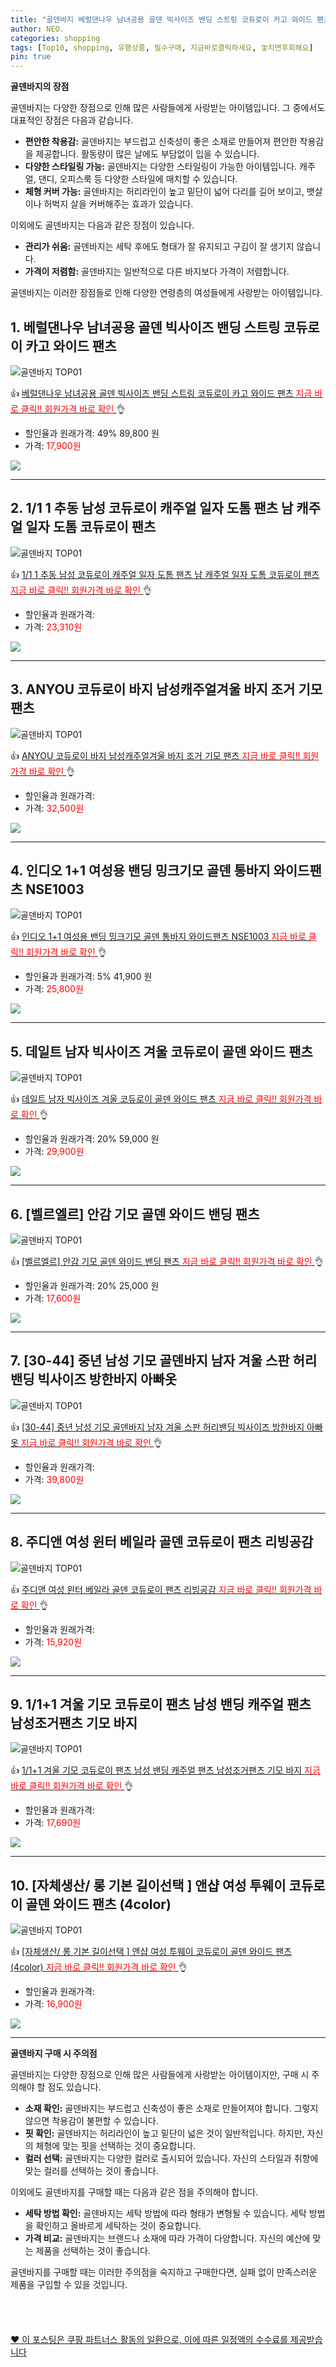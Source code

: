 ```yaml
---
title: "골덴바지 베럴댄나우 남녀공용 골덴 빅사이즈 밴딩 스트링 코듀로이 카고 와이드 팬츠 필수 필요 추천 제품 비교 최저 가격 비교 장점 구매 후기 구매평"
author: NEO.
categories: shopping
tags: [Top10, shopping, 유행상품, 필수구매, 지금바로클릭하세요, 놓치면후회해요]
pin: true
---
```

**골덴바지의 장점**

골덴바지는 다양한 장점으로 인해 많은 사람들에게 사랑받는 아이템입니다. 그 중에서도 대표적인 장점은 다음과 같습니다.

* **편안한 착용감:** 골덴바지는 부드럽고 신축성이 좋은 소재로 만들어져 편안한 착용감을 제공합니다. 활동량이 많은 날에도 부담없이 입을 수 있습니다.
* **다양한 스타일링 가능:** 골덴바지는 다양한 스타일링이 가능한 아이템입니다. 캐주얼, 댄디, 오피스룩 등 다양한 스타일에 매치할 수 있습니다.
* **체형 커버 가능:** 골덴바지는 허리라인이 높고 밑단이 넓어 다리를 길어 보이고, 뱃살이나 허벅지 살을 커버해주는 효과가 있습니다.

이외에도 골덴바지는 다음과 같은 장점이 있습니다.

* **관리가 쉬움:** 골덴바지는 세탁 후에도 형태가 잘 유지되고 구김이 잘 생기지 않습니다.
* **가격이 저렴함:** 골덴바지는 일반적으로 다른 바지보다 가격이 저렴합니다.

골덴바지는 이러한 장점들로 인해 다양한 연령층의 여성들에게 사랑받는 아이템입니다.

   

## 1. 베럴댄나우 남녀공용 골덴 빅사이즈 밴딩 스트링 코듀로이 카고 와이드 팬츠

![골덴바지 TOP01](https://thumbnail8.coupangcdn.com/thumbnails/remote/490x490ex/image/vendor_inventory/25ae/fe05ae69f762dc8472c34d9d2f6ca26615b381a882474df6b914e08250c6.jpg)


👍 [베럴댄나우 남녀공용 골덴 빅사이즈 밴딩 스트링 코듀로이 카고 와이드 팬츠 <font color=red> 지금 바로 클릭!! 회원가격 바로 확인 </font> ](https://link.coupang.com/re/AFFSDP?lptag=AF3617701&subid=GithubCoopas&pageKey=7641943267&traceid=V0-153&itemId=20308381644&vendorItemId=87394171417) 👌 


- 할인율과 원래가격: 49%  89,800   원
- 가격: <span style='color:red'>17,900원</span>

[![](/discount_price.png)](https://link.coupang.com/re/AFFSDP?lptag=AF3617701&subid=GithubCoopas&pageKey=7641943267&traceid=V0-153&itemId=20308381644&vendorItemId=87394171417)

---


   

## 2. 1/1 1 추동 남성 코듀로이 캐주얼 일자 도톰 팬츠 남 캐주얼 일자 도톰 코듀로이 팬츠

![골덴바지 TOP01](https://thumbnail10.coupangcdn.com/thumbnails/remote/490x490ex/image/vendor_inventory/a848/cc9a22abc1402d3719c55948d21a8980fdb0fe9493d6e0f6c68dff94e0a2.jpg)


👍 [1/1 1 추동 남성 코듀로이 캐주얼 일자 도톰 팬츠 남 캐주얼 일자 도톰 코듀로이 팬츠 <font color=red> 지금 바로 클릭!! 회원가격 바로 확인 </font> ](https://link.coupang.com/re/AFFSDP?lptag=AF3617701&subid=GithubCoopas&pageKey=7598702296&traceid=V0-153&itemId=20095807165&vendorItemId=87191084938) 👌 


- 할인율과 원래가격: 
- 가격: <span style='color:red'>23,310원</span>

[![](/discount_price.png)](https://link.coupang.com/re/AFFSDP?lptag=AF3617701&subid=GithubCoopas&pageKey=7598702296&traceid=V0-153&itemId=20095807165&vendorItemId=87191084938)

---


   

## 3. ANYOU 코듀로이 바지 남성캐주얼겨울 바지 조거 기모 팬츠

![골덴바지 TOP01](https://thumbnail10.coupangcdn.com/thumbnails/remote/490x490ex/image/vendor_inventory/8204/fb5acca3085f6e09ddd6a375ed3d5a57d83deaa7b37034c547c0c4357a50.jpg)


👍 [ANYOU 코듀로이 바지 남성캐주얼겨울 바지 조거 기모 팬츠 <font color=red> 지금 바로 클릭!! 회원가격 바로 확인 </font> ](https://link.coupang.com/re/AFFSDP?lptag=AF3617701&subid=GithubCoopas&pageKey=7696505781&traceid=V0-153&itemId=20595040806&vendorItemId=87669816612) 👌 


- 할인율과 원래가격: 
- 가격: <span style='color:red'>32,500원</span>

[![](/discount_price.png)](https://link.coupang.com/re/AFFSDP?lptag=AF3617701&subid=GithubCoopas&pageKey=7696505781&traceid=V0-153&itemId=20595040806&vendorItemId=87669816612)

---


   

## 4. 인디오 1+1 여성용 밴딩 밍크기모 골덴 통바지 와이드팬츠 NSE1003

![골덴바지 TOP01](https://thumbnail10.coupangcdn.com/thumbnails/remote/490x490ex/image/vendor_inventory/0842/5c00f0463052f7e518ca30b78f39114f769069e6719a5174ae06ae71df38.jpg)


👍 [인디오 1+1 여성용 밴딩 밍크기모 골덴 통바지 와이드팬츠 NSE1003 <font color=red> 지금 바로 클릭!! 회원가격 바로 확인 </font> ](https://link.coupang.com/re/AFFSDP?lptag=AF3617701&subid=GithubCoopas&pageKey=7647178364&traceid=V0-153&itemId=20337321914&vendorItemId=87436915771) 👌 


- 할인율과 원래가격: 5%  41,900   원
- 가격: <span style='color:red'>25,800원</span>

[![](/discount_price.png)](https://link.coupang.com/re/AFFSDP?lptag=AF3617701&subid=GithubCoopas&pageKey=7647178364&traceid=V0-153&itemId=20337321914&vendorItemId=87436915771)

---


   

## 5. 데일트 남자 빅사이즈 겨울 코듀로이 골덴 와이드 팬츠

![골덴바지 TOP01](https://thumbnail6.coupangcdn.com/thumbnails/remote/490x490ex/image/vendor_inventory/3f4f/9375b31c71aad2d79f73c2bd63e466cb555b6597b3f6d530d6541c44cb67.jpg)


👍 [데일트 남자 빅사이즈 겨울 코듀로이 골덴 와이드 팬츠 <font color=red> 지금 바로 클릭!! 회원가격 바로 확인 </font> ](https://link.coupang.com/re/AFFSDP?lptag=AF3617701&subid=GithubCoopas&pageKey=6866334772&traceid=V0-153&itemId=16412476101&vendorItemId=83603480187) 👌 


- 할인율과 원래가격: 20%  59,000   원
- 가격: <span style='color:red'>29,900원</span>

[![](/discount_price.png)](https://link.coupang.com/re/AFFSDP?lptag=AF3617701&subid=GithubCoopas&pageKey=6866334772&traceid=V0-153&itemId=16412476101&vendorItemId=83603480187)

---


   

## 6. [벨르엘르] 안감 기모 골덴 와이드 밴딩 팬츠

![골덴바지 TOP01](https://thumbnail8.coupangcdn.com/thumbnails/remote/490x490ex/image/vendor_inventory/3cac/ae356e52e9f5ee394b77849c6c3c4a6248f8100632324317363318765b36.jpg)


👍 [[벨르엘르] 안감 기모 골덴 와이드 밴딩 팬츠 <font color=red> 지금 바로 클릭!! 회원가격 바로 확인 </font> ](https://link.coupang.com/re/AFFSDP?lptag=AF3617701&subid=GithubCoopas&pageKey=7608545530&traceid=V0-153&itemId=20144973991&vendorItemId=87238231647) 👌 


- 할인율과 원래가격: 20%  25,000   원
- 가격: <span style='color:red'>17,600원</span>

[![](/discount_price.png)](https://link.coupang.com/re/AFFSDP?lptag=AF3617701&subid=GithubCoopas&pageKey=7608545530&traceid=V0-153&itemId=20144973991&vendorItemId=87238231647)

---


   

## 7. [30-44] 중년 남성 기모 골덴바지 남자 겨울 스판 허리밴딩 빅사이즈 방한바지 아빠옷

![골덴바지 TOP01](https://thumbnail7.coupangcdn.com/thumbnails/remote/490x490ex/image/vendor_inventory/ebc2/4b2e362f7fb4fef6a5ba0ae90aeb6efffa3754dea69b441544c83098220c.jpg)


👍 [[30-44] 중년 남성 기모 골덴바지 남자 겨울 스판 허리밴딩 빅사이즈 방한바지 아빠옷 <font color=red> 지금 바로 클릭!! 회원가격 바로 확인 </font> ](https://link.coupang.com/re/AFFSDP?lptag=AF3617701&subid=GithubCoopas&pageKey=2375033132&traceid=V0-153&itemId=4137662090&vendorItemId=72121572470) 👌 


- 할인율과 원래가격: 
- 가격: <span style='color:red'>39,800원</span>

[![](/discount_price.png)](https://link.coupang.com/re/AFFSDP?lptag=AF3617701&subid=GithubCoopas&pageKey=2375033132&traceid=V0-153&itemId=4137662090&vendorItemId=72121572470)

---


   

## 8. 주디앤 여성 윈터 베일라 골덴 코듀로이 팬츠 리빙공감

![골덴바지 TOP01](https://thumbnail10.coupangcdn.com/thumbnails/remote/490x490ex/image/vendor_inventory/e329/2096c3f6565002dbeb58986e63770f5acd7d73a5296938a51060ac7aff4d.jpg)


👍 [주디앤 여성 윈터 베일라 골덴 코듀로이 팬츠 리빙공감 <font color=red> 지금 바로 클릭!! 회원가격 바로 확인 </font> ](https://link.coupang.com/re/AFFSDP?lptag=AF3617701&subid=GithubCoopas&pageKey=6197315353&traceid=V0-153&itemId=12273983038&vendorItemId=79949263343) 👌 


- 할인율과 원래가격: 
- 가격: <span style='color:red'>15,920원</span>

[![](/discount_price.png)](https://link.coupang.com/re/AFFSDP?lptag=AF3617701&subid=GithubCoopas&pageKey=6197315353&traceid=V0-153&itemId=12273983038&vendorItemId=79949263343)

---


   

## 9. 1/1+1 겨울 기모 코듀로이 팬츠 남성 밴딩 캐주얼 팬츠 남성조거팬츠 기모 바지

![골덴바지 TOP01](https://thumbnail6.coupangcdn.com/thumbnails/remote/490x490ex/image/vendor_inventory/131c/9ddc363f2e4e25798368aed9ff94f52fd23346e5fa66415bd99c2a4661d2.jpg)


👍 [1/1+1 겨울 기모 코듀로이 팬츠 남성 밴딩 캐주얼 팬츠 남성조거팬츠 기모 바지 <font color=red> 지금 바로 클릭!! 회원가격 바로 확인 </font> ](https://link.coupang.com/re/AFFSDP?lptag=AF3617701&subid=GithubCoopas&pageKey=7741199848&traceid=V0-153&itemId=20827665071&vendorItemId=87895823285) 👌 


- 할인율과 원래가격: 
- 가격: <span style='color:red'>17,690원</span>

[![](/discount_price.png)](https://link.coupang.com/re/AFFSDP?lptag=AF3617701&subid=GithubCoopas&pageKey=7741199848&traceid=V0-153&itemId=20827665071&vendorItemId=87895823285)

---


   

## 10. [자체생산/ 롱 기본 길이선택 ] 앤샵 여성 투웨이 코듀로이 골덴 와이드 팬츠 (4color)

![골덴바지 TOP01](https://thumbnail8.coupangcdn.com/thumbnails/remote/490x490ex/image/vendor_inventory/4685/1dd2c94b3506db591b89e92c301a199f73abf51edbaae5709c4b6c0126ff.jpg)


👍 [[자체생산/ 롱 기본 길이선택 ] 앤샵 여성 투웨이 코듀로이 골덴 와이드 팬츠 (4color) <font color=red> 지금 바로 클릭!! 회원가격 바로 확인 </font> ](https://link.coupang.com/re/AFFSDP?lptag=AF3617701&subid=GithubCoopas&pageKey=7578508273&traceid=V0-153&itemId=20000937370&vendorItemId=87098055725) 👌 


- 할인율과 원래가격: 
- 가격: <span style='color:red'>16,900원</span>

[![](/discount_price.png)](https://link.coupang.com/re/AFFSDP?lptag=AF3617701&subid=GithubCoopas&pageKey=7578508273&traceid=V0-153&itemId=20000937370&vendorItemId=87098055725)

---
**골덴바지 구매 시 주의점**

골덴바지는 다양한 장점으로 인해 많은 사람들에게 사랑받는 아이템이지만, 구매 시 주의해야 할 점도 있습니다.

* **소재 확인:** 골덴바지는 부드럽고 신축성이 좋은 소재로 만들어져야 합니다. 그렇지 않으면 착용감이 불편할 수 있습니다.
* **핏 확인:** 골덴바지는 허리라인이 높고 밑단이 넓은 것이 일반적입니다. 하지만, 자신의 체형에 맞는 핏을 선택하는 것이 중요합니다.
* **컬러 선택:** 골덴바지는 다양한 컬러로 출시되어 있습니다. 자신의 스타일과 취향에 맞는 컬러를 선택하는 것이 좋습니다.

이외에도 골덴바지를 구매할 때는 다음과 같은 점을 주의해야 합니다.

* **세탁 방법 확인:** 골덴바지는 세탁 방법에 따라 형태가 변형될 수 있습니다. 세탁 방법을 확인하고 올바르게 세탁하는 것이 중요합니다.
* **가격 비교:** 골덴바지는 브랜드나 소재에 따라 가격이 다양합니다. 자신의 예산에 맞는 제품을 선택하는 것이 좋습니다.

골덴바지를 구매할 때는 이러한 주의점을 숙지하고 구매한다면, 실패 없이 만족스러운 제품을 구입할 수 있을 것입니다.<br><br><br><br><br> [ ❤  이 포스팅은 쿠팡 파트너스 활동의 일환으로, 이에 따른 일정액의 수수료를 제공받습니다](https://link.coupang.com/a/bcEFyh)